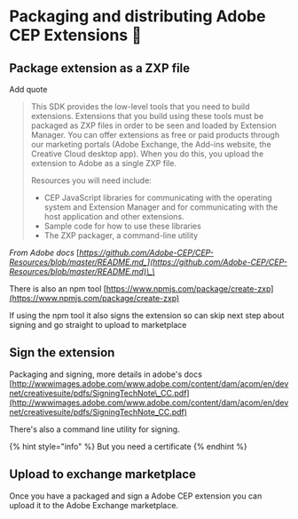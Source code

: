 # Packaging and distributing Adobe CEP Extensions 🚧

## Package extension as a ZXP file 

Add quote 

> This SDK provides the low-level tools that you need to build extensions. Extensions that you build using these tools must be packaged as ZXP files in order to be seen and loaded by Extension Manager. You can offer extensions as free or paid products through our marketing portals \(Adobe Exchange, the Add-ins website, the Creative Cloud desktop app\). When you do this, you upload the extension to Adobe as a single ZXP file.
>
> Resources you will need include:
>
> * CEP JavaScript libraries for communicating with the operating system and Extension Manager and for communicating with the host application and other extensions.
> * Sample code for how to use these libraries
> * The ZXP packager, a command-line utility

_From Adobe docs_ [_https://github.com/Adobe-CEP/CEP-Resources/blob/master/README.md_](https://github.com/Adobe-CEP/CEP-Resources/blob/master/README.md)\_\_

There is also an npm tool [https://www.npmjs.com/package/create-zxp](https://www.npmjs.com/package/create-zxp)

If using the npm tool it also signs the extension so can skip next step about signing and go straight to upload to marketplace 

## Sign the extension 

Packaging and signing, more details in adobe's docs  [http://wwwimages.adobe.com/www.adobe.com/content/dam/acom/en/devnet/creativesuite/pdfs/SigningTechNote\_CC.pdf](http://wwwimages.adobe.com/www.adobe.com/content/dam/acom/en/devnet/creativesuite/pdfs/SigningTechNote_CC.pdf)

There's also a command line utility for signing. 

{% hint style="info" %}
But you need a certificate 
{% endhint %}

## Upload to exchange marketplace 

Once you have a packaged and sign a Adobe CEP extension you can upload it to the Adobe Exchange marketplace.

